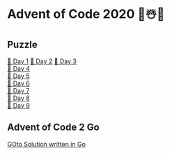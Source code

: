 # Advent of Code 2020 🎄☃️🎁

## Puzzle
[📝 Day 1](https://adventofcode.com/2020/day/1)     [📝 Day 2](https://adventofcode.com/2020/day/2)    [📝 Day 3](https://adventofcode.com/2020/day/3)\
[📝 Day 4](https://adventofcode.com/2020/day/4)\
[📝 Day 5](https://adventofcode.com/2020/day/5)\
[📝 Day 6](https://adventofcode.com/2020/day/6)\
[📝 Day 7](https://adventofcode.com/2020/day/7)\
[📝 Day 8](https://adventofcode.com/2020/day/8)\
[📝 Day 9](https://adventofcode.com/2020/day/9)

## Advent of Code 2 Go
[GOto Solution written in Go](https://github.com/LeToni/AdventOfCode2Go)

